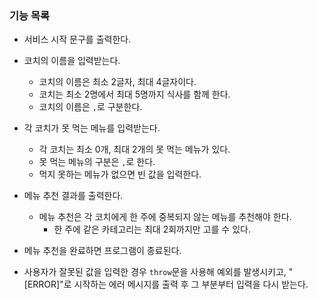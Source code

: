 ### 기능 목록

- 서비스 시작 문구를 출력한다.

- 코치의 이름을 입력받는다.

  - 코치의 이름은 최소 2글자, 최대 4글자이다.
  - 코치는 최소 2명에서 최대 5명까지 식사를 함께 한다.
  - 코치의 이름은 `,`로 구분한다.

- 각 코치가 못 먹는 메뉴를 입력받는다.

  - 각 코치는 최소 0개, 최대 2개의 못 먹는 메뉴가 있다.
  - 못 먹는 메뉴의 구분은 `,`로 한다.
  - 먹지 못하는 메뉴가 없으면 빈 값을 입력한다.

- 메뉴 추천 결과를 출력한다.

  - 메뉴 추천은 각 코치에게 한 주에 중복되지 않는 메뉴를 추천해야 한다.
    - 한 주에 같은 카테고리는 최대 2회까지만 고를 수 있다.

- 메뉴 추천을 완료하면 프로그램이 종료된다.

- 사용자가 잘못된 값을 입력한 경우 `throw`문을 사용해 예외를 발생시키고, "[ERROR]"로 시작하는 에러 메시지를 출력 후 그 부분부터 입력을 다시 받는다.
